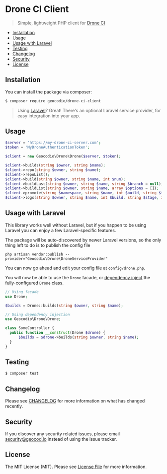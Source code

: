 # Drone CI Client

> Simple, lightweight PHP client for [Drone CI](https://www.drone.io)

<!-- toc -->

- [Installation](#installation)
- [Usage](#usage)
- [Usage with Laravel](#usage-with-laravel)
- [Testing](#testing)
- [Changelog](#changelog)
- [Security](#security)
- [License](#license)

<!-- tocstop -->

## Installation

You can install the package via composer:

```bash
$ composer require geocodio/drone-ci-client
```

> Using [Laravel](https://laravel.com)? Great! There's an optional Laravel service provider, for easy integration into your app.

## Usage
```php
$server = 'https://my-drone-ci-server.com';
$token = 'MyDroneAuthenticationToken';

$client = new Geocodio\Drone\Drone($server, $token);

$client->builds(string $owner, string $name);
$client->repo(string $owner, string $name);
$client->repoList();
$client->build(string $owner, string $name, int $num);
$client->buildLast(string $owner, string $name, string $branch = null);
$client->buildList(string $owner, string $name, array $options = []);
$client->promote(string $namespace, string $name, int $build, string $target, array $options = []);
$client->logs(string $owner, string $name, int $build, string $stage, int $step);

```

## Usage with Laravel

This library works well without Laravel, but if you happen to be using Laravel you can enjoy a few Laravel-specific features.

The package will be auto-discovered by newer Laravel versions, so the only thing left to do is to publish the config file

```
php artisan vendor:publish --provider="Geocodio\Drone\DroneServiceProvider"
```

You can now go ahead and edit your config file at `config/drone.php`.

You will now be able to use the `Drone` facade, or [dependency inject](https://laravel.com/docs/10.x/container) the fully-configured `Drone` class.

```php
// Using facade
use Drone;

$builds = Drone::builds(string $owner, string $name);
```

```php
// Using dependency injection
use Geocodio\Drone\Drone;

class SomeController {
  public function __construct(Drone $drone) {
      $builds = $drone->builds(string $owner, string $name);
  }
}
```

## Testing

```bash
$ composer test
```

## Changelog

Please see [CHANGELOG](CHANGELOG.md) for more information on what has changed recently.

## Security

If you discover any security related issues, please email security@geocod.io instead of using the issue tracker.

## License

The MIT License (MIT). Please see [License File](LICENSE.md) for more information.
